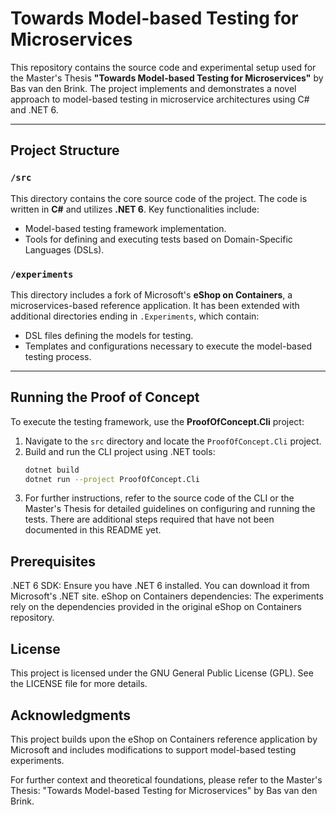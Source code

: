 # Towards Model-based Testing for Microservices

This repository contains the source code and experimental setup used for the Master's Thesis **"Towards Model-based Testing for Microservices"** by Bas van den Brink. The project implements and demonstrates a novel approach to model-based testing in microservice architectures using C# and .NET 6.

---

## Project Structure

### **`/src`**

This directory contains the core source code of the project. The code is written in **C#** and utilizes **.NET 6**. Key functionalities include:

- Model-based testing framework implementation.
- Tools for defining and executing tests based on Domain-Specific Languages (DSLs).

### **`/experiments`**

This directory includes a fork of Microsoft's **eShop on Containers**, a microservices-based reference application. It has been extended with additional directories ending in `.Experiments`, which contain:

- DSL files defining the models for testing.
- Templates and configurations necessary to execute the model-based testing process.

---

## Running the Proof of Concept

To execute the testing framework, use the **ProofOfConcept.Cli** project:

1. Navigate to the `src` directory and locate the `ProofOfConcept.Cli` project.
2. Build and run the CLI project using .NET tools:
   ```bash
   dotnet build
   dotnet run --project ProofOfConcept.Cli
   ```
3. For further instructions, refer to the source code of the CLI or the Master's Thesis for detailed guidelines on configuring and running the tests. There are additional steps required that have not been documented in this README yet.

## Prerequisites

.NET 6 SDK: Ensure you have .NET 6 installed. You can download it from Microsoft's .NET site.
eShop on Containers dependencies: The experiments rely on the dependencies provided in the original eShop on Containers repository.

## License

This project is licensed under the GNU General Public License (GPL). See the LICENSE file for more details.

## Acknowledgments

This project builds upon the eShop on Containers reference application by Microsoft and includes modifications to support model-based testing experiments.

For further context and theoretical foundations, please refer to the Master's Thesis: "Towards Model-based Testing for Microservices" by Bas van den Brink.
